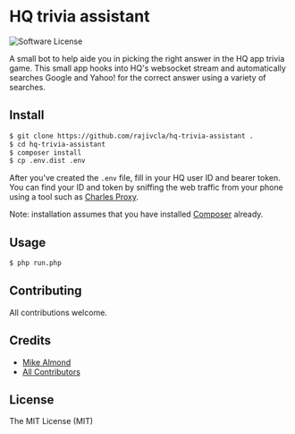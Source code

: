 # HQ trivia assistant

![Software License][ico-license]

A small bot to help aide you in picking the right answer in the HQ app trivia game. This small app hooks into HQ's websocket stream and automatically searches Google and Yahoo! for the correct answer using a variety of searches. 


## Install

``` bash
$ git clone https://github.com/rajivcla/hq-trivia-assistant .
$ cd hq-trivia-assistant
$ composer install
$ cp .env.dist .env
```
After you've created the `.env` file, fill in your HQ user ID and bearer token. You can find your ID and token by sniffing the web traffic from your phone using a tool such as [Charles Proxy](https://www.charlesproxy.com/).

Note: installation assumes that you have installed [Composer](https://getcomposer.org/doc/00-intro.md#globally) already.

## Usage

``` bash
$ php run.php
```


## Contributing

All contributions welcome.

## Credits

- [Mike Almond][link-author]
- [All Contributors][link-contributors]

## License

The MIT License (MIT)

[ico-license]: https://img.shields.io/badge/license-MIT-brightgreen.svg?style=flat-square
[link-author]: https://github.com/mikealmond
[link-contributors]: ../../contributors
